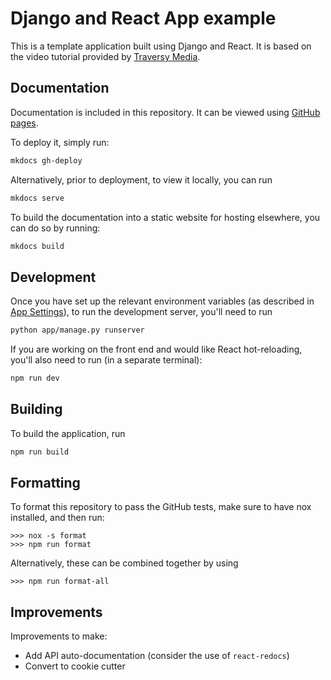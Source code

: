 # Django and React App example

This is a template application built using Django and React. It is based on the video tutorial provided by [Traversy Media](https://www.youtube.com/watch?v=Uyei2iDA4Hs).

## Documentation

Documentation is included in this repository. It can be viewed using [GitHub pages](https://glsdown.github.io/template-django-react-app/).

To deploy it, simply run:

```zsh
mkdocs gh-deploy
```

Alternatively, prior to deployment, to view it locally, you can run

```zsh
mkdocs serve
```

To build the documentation into a static website for hosting elsewhere, you can do so by running:

```zsh
mkdocs build
```

## Development

Once you have set up the relevant environment variables (as described in [App Settings](https://glsdown.github.io/template-django-react-app/app-settings.html#environment-variables)), to run the development server, you'll need to run

```zsh
python app/manage.py runserver
```

If you are working on the front end and would like React hot-reloading, you'll also need to run (in a separate terminal):

```zsh
npm run dev
```

## Building

To build the application, run

```zsh
npm run build
```

## Formatting

To format this repository to pass the GitHub tests, make sure to have nox installed, and then run:

```
>>> nox -s format
>>> npm run format
```

Alternatively, these can be combined together by using

```
>>> npm run format-all
```

## Improvements

Improvements to make:

-   Add API auto-documentation (consider the use of `react-redocs`)
-   Convert to cookie cutter
